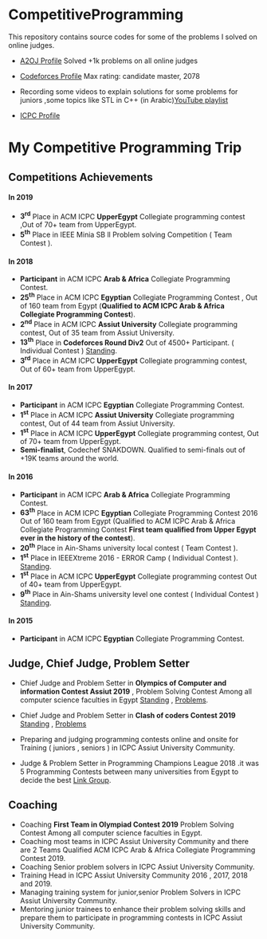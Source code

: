 # CompetitiveProgramming
This repository contains source codes for some of the problems I solved on online judges.
*  [A2OJ Profile](https://a2oj.com/profile?Username=hussien_egyptian) Solved +1k problems on all online judges

*  [Codeforces Profile](https://codeforces.com/profile/Hussien_Ibrahiem) Max rating: candidate master, 2078

*  Recording some videos to explain solutions for some problems for juniors ,some topics like STL in C++
 (in Arabic)[YouTube playlist](https://www.youtube.com/channel/UCCH8yNJMxFsfWq7hJ-Ag4gg?view_as=subscriber) 

* [ICPC Profile](https://icpc.baylor.edu/ICPCID/LDIDJS5NF3QD)
# My Competitive Programming Trip

## Competitions Achievements
#### In 2019
*  **3<sup>rd</sup>** Place in ACM ICPC **UpperEgypt** Collegiate programming contest ,Out of 70+ team from UpperEgypt.
*  **5<sup>th</sup>** Place in IEEE Minia SB ll Problem solving Competition ( Team Contest ).

#### In 2018
*  **Participant** in ACM ICPC **Arab & Africa** Collegiate Programming Contest.
*  **25<sup>th</sup>** Place in ACM ICPC **Egyptian** Collegiate Programming Contest , Out of 160 team from Egypt (**Qualified to ACM ICPC Arab & Africa Collegiate Programming Contest**).
*  **2<sup>nd</sup>** Place in ACM ICPC **Assiut University** Collegiate programming contest, Out of 35 team from Assiut University.
*  **13<sup>th</sup>** Place in **Codeforces Round Div2**  Out of 4500+ Participant. ( Individual Contest ) [Standing](https://codeforces.com/contest/979/standings/participant/17575958#p17575958).
*  **3<sup>rd</sup>** Place in ACM ICPC **UpperEgypt** Collegiate programming contest, Out of 60+ team from UpperEgypt.

#### In 2017
*  **Participant** in ACM ICPC **Egyptian** Collegiate Programming Contest.
*  **1<sup>st</sup>** Place in ACM ICPC **Assiut University** Collegiate programming contest, Out of 44 team from Assiut University.
*  **1<sup>st</sup>** Place in ACM ICPC **UpperEgypt** Collegiate programming contest, Out of 70+ team from UpperEgypt.
*  **Semi-finalist**, Codechef SNAKDOWN. Qualified to semi-finals out of +19K teams around the world.


#### In 2016
*  **Participant** in ACM ICPC **Arab & Africa** Collegiate Programming Contest.
*  **63<sup>th</sup>** Place in ACM ICPC **Egyptian** Collegiate Programming Contest 2016 Out of 160 team from Egypt (Qualified to ACM ICPC Arab & Africa Collegiate Programming Contest **First team qualified from Upper Egypt ever in the history of the contest**).
*  **20<sup>th</sup>** Place in Ain-Shams university local contest ( Team Contest ).
*  **1<sup>st</sup>** Place in IEEEXtreme 2016 - ERROR Camp  ( Individual Contest ).  [Standing](https://codeforces.com/group/yDgfwmKNMS/contest/205446/standings/groupmates/true).
*  **1<sup>st</sup>** Place in ACM ICPC **UpperEgypt** Collegiate programming contest Out of 40+ team from UpperEgypt.
*  **9<sup>th</sup>** Place in Ain-Shams university level one contest ( Individual Contest ) [Standing](https://codeforces.com/group/iRheA985aq/contest/205996/standings/groupmates/true).


#### In 2015
* **Participant** in ACM ICPC **Egyptian** Collegiate Programming Contest.


## Judge, Chief Judge, Problem Setter

*  Chief Judge and Problem Setter in **Olympics of Computer and information Contest Assiut 2019** , Problem Solving Contest Among all computer science faculties in Egypt   [Standing](https://codeforces.com/group/B45Q3zlpw8/contest/238002/standings/groupmates/true) , [Problems](https://codeforces.com/group/B45Q3zlpw8/contest/238002/problems).
*  Chief Judge and Problem Setter in **Clash of coders Contest 2019** [Standing](https://codeforces.com/group/6xgKFebZ67/contest/232911/standings/groupmates/true) , [Problems](https://codeforces.com/group/6xgKFebZ67/contest/232911/problems)

*  Preparing and judging programming contests online and onsite for Training ( juniors , seniors ) in ICPC Assiut University Community.

*  Judge & Problem Setter in Programming Champions League 2018 .it was 5 Programming Contests between many universities from Egypt to decide the best [Link Group](https://codeforces.com/group/r2KqHsBZRP/contests).

## Coaching
* Coaching **First Team in Olympiad Contest 2019** Problem Solving Contest Among all computer science faculties in Egypt.
* Coaching most teams in ICPC Assiut University Community and there are 2 Teams Qualified ACM ICPC Arab & Africa Collegiate Programming Contest 2019.
* Coaching Senior problem solvers in ICPC Assiut University Community.
* Training Head in ICPC Assiut University Community 2016 , 2017, 2018 and 2019.
* Managing training system for junior,senior Problem Solvers in ICPC Assiut University Community.
* Mentoring junior trainees to enhance their problem solving skills and prepare them to participate in programming contests in ICPC Assiut University Community.



